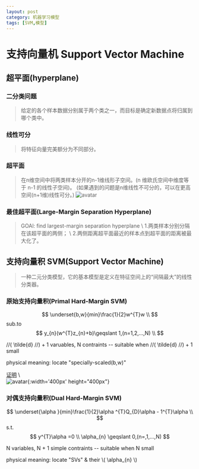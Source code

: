 ```yaml
---
layout: post
category: 机器学习模型
tags: [SVM,模型]
---
```



支持向量机 Support Vector Machine
================

## 超平面(hyperplane)

### 二分类问题
	
> 给定的各个样本数据分别属于两个类之一，而目标是确定新数据点将归属到哪个类中。

### 线性可分

> 将特征向量完美额分为不同部分。

### 超平面

> 在n维空间中将两类样本分开的n-1维线形子空间。(n 维欧氏空间中维度等于 n-1 的线性子空间)。
  (如果遇到的问题是n维线性不可分的，可以在更高空间(n+1维)线性可分。)
![avatar](https://gwfp.github.io/static/images/18/11/21/separateinhighdemension.jpeg)

### 最佳超平面(Large-Margin Separation Hyperplane)

> GOAl: find largest-margin separation hyperplane	\\
  1.两类样本分别分隔在该超平面的两侧；	\\
  2.两侧距离超平面最近的样本点到超平面的距离被最大化了。

## 支持向量积 SVM(Support Vector Machine)

> 一种二元分类模型，它的基本模型是定义在特征空间上的“间隔最大”的线性分类器。

### 原始支持向量积(Primal Hard-Margin SVM)

$$
\underset{b,w}{min}\frac{1}{2}w^{T}w	\\
$$
sub.to
$$
y_{n}(w^{T}z_{n}+b)\geqslant 1,(n=1,2,...,N)	\\
$$

//( \tilde{d} //) + 1 varuables,
N contraints
-- suitable when //( \tilde{d} //) + 1 small

physical meaning: locate "specially-scaled(b,w)"

[证明](https://blog.csdn.net/red_stone1/article/details/73526457)	\\	
![avatar](https://gwfp.github.io/static/images/18/11/21/hyperplane.png){:width='400px' height="400px"}

### 对偶支持向量积(Dual Hard-Margin SVM)

$$
\underset{\alpha }{min}\frac{1}{2}\alpha ^{T}Q_{D}\alpha - 1^{T}\alpha 	\\
$$
s.t.
$$
y^{T}\alpha =0	\\
\alpha_{n}  \geqslant 0,(n=,1,...,N)
$$

N variables,
N + 1 simple contraints
-- suitable when N small

physical meaning: locate "SVs" & their \\( \alpha_{n} \\)
